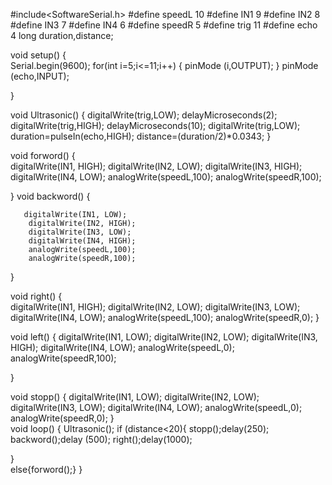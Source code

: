 #include<SoftwareSerial.h>
#define speedL 10
#define IN1 9
#define IN2 8
#define IN3 7
#define IN4 6
#define speedR 5
#define trig 11
#define echo 4
long duration,distance;



void setup() 
{  
  Serial.begin(9600);
  for(int i=5;i<=11;i++)
  {
    pinMode (i,OUTPUT);
  }
    pinMode (echo,INPUT);
  
}

void Ultrasonic()
{
  digitalWrite(trig,LOW);
  delayMicroseconds(2);
  digitalWrite(trig,HIGH);
  delayMicroseconds(10);
  digitalWrite(trig,LOW);
  duration=pulseIn(echo,HIGH);
  distance=(duration/2)*0.0343;
}

void forword()
{          
        digitalWrite(IN1, HIGH);
        digitalWrite(IN2, LOW);
        digitalWrite(IN3, HIGH);
        digitalWrite(IN4, LOW);
        analogWrite(speedL,100);
        analogWrite(speedR,100);                  
       
}
void backword()
{
        
       digitalWrite(IN1, LOW);
        digitalWrite(IN2, HIGH);
        digitalWrite(IN3, LOW);
        digitalWrite(IN4, HIGH);
        analogWrite(speedL,100);
        analogWrite(speedR,100);
}

void right()
{      
        digitalWrite(IN1, HIGH);
        digitalWrite(IN2, LOW);
        digitalWrite(IN3, LOW);
        digitalWrite(IN4, LOW); 
        analogWrite(speedL,100);
        analogWrite(speedR,0);
}
        
void left()
{
        digitalWrite(IN1, LOW);
        digitalWrite(IN2, LOW);
        digitalWrite(IN3, HIGH);
        digitalWrite(IN4, LOW);
        analogWrite(speedL,0);
        analogWrite(speedR,100);
        
}
        
 void stopp()
       {
        digitalWrite(IN1, LOW);
        digitalWrite(IN2, LOW);
        digitalWrite(IN3, LOW);
        digitalWrite(IN4, LOW);
        analogWrite(speedL,0);
        analogWrite(speedR,0);
       }     
void loop()
{
   Ultrasonic();
if (distance<20){
  stopp();delay(250);
  backword();delay (500);
  right();delay(1000);

}  
else{forword();}
}
